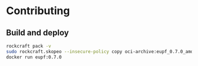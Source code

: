 # Contributing

## Build and deploy

```bash
rockcraft pack -v
sudo rockcraft.skopeo --insecure-policy copy oci-archive:eupf_0.7.0_amd64.rock docker-daemon:eupf:0.7.0
docker run eupf:0.7.0
```
